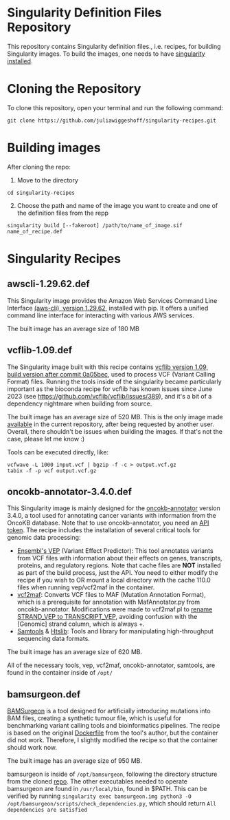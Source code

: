 # Singularity Definition Files Repository
This repository contains Singularity definition files., i.e. recipes, for building Singularity images. To build the images, one needs to have [singularity installed](https://docs.sylabs.io/guides/3.0/user-guide/installation.html). 

# Cloning the Repository
To clone this repository, open your terminal and run the following command:

`git clone https://github.com/juliawiggeshoff/singularity-recipes.git`

# Building images

After cloning the repo:

1. Move to the directory

`cd singularity-recipes`
  
2. Choose the path and name of the image you want to create and one of the definition files from the repp

`singularity build [--fakeroot] /path/to/name_of_image.sif name_of_recipe.def`

# Singularity Recipes
## awscli-1.29.62.def

This Singularity image provides the Amazon Web Services Command Line Interface [(aws-cli), version 1.29.62,](https://pypi.org/project/awscli/1.29.62/) installed with pip. It offers a unified command line interface for interacting with various AWS services. 

The built image has an average size of 180 MB

## vcflib-1.09.def

The Singularity image built with this recipe contains [vcflib version 1.09, build version after commit 0a05bec](https://github.com/vcflib/vcflib), used to process VCF (Variant Calling Format) files. Running the tools inside of the singularity became particularly important as the bioconda recipe for vcflib has known issues since June 2023 (see https://github.com/vcflib/vcflib/issues/389), and it's a bit of a dependency nightmare when building from source. 

The built image has an average size of 520 MB. This is the only image made [available](https://github.com/juliawiggeshoff/singularity-recipes/blob/main/vcflib-1.09.simg) in the current repository, after being requested by another user. Overall, there shouldn't be issues when building the images. If that's not the case, please let me know :)

Tools can be executed directly, like:
```
vcfwave -L 1000 input.vcf | bgzip -f -c > output.vcf.gz
tabix -f -p vcf output.vcf.gz
```

## oncokb-annotator-3.4.0.def

This Singularity image is mainly designed for the [oncokb-annotator](https://github.com/oncokb/oncokb-annotator) version 3.4.0, a tool used for annotating cancer variants with information from the OncoKB database. Note that to use oncokb-annotator, you need an [API token](https://github.com/oncokb/oncokb-annotator#oncokb-api). The recipe includes the installation of several critical tools for genomic data processing:

- [Ensembl's VEP](https://github.com/Ensembl/ensembl-vep) (Variant Effect Predictor): This tool annotates variants from VCF files with information about their effects on genes, transcripts, proteins, and regulatory regions. Note that cache files are **NOT** installed as part of the build process, just the API. You need to either modify the recipe if you wish to OR mount a local directory with the cache 110.0 files when running vep/vcf2maf in the container.
- [vcf2maf](https://github.com/mskcc/vcf2maf): Converts VCF files to MAF (Mutation Annotation Format), which is a prerequisite for annotation with MafAnnotator.py from oncokb-annotator. Modifications were made to vcf2maf.pl to [rename STRAND_VEP to TRANSCRIPT_VEP](https://docs.gdc.cancer.gov/Data/File_Formats/MAF_Format/#notes-about-gdc-maf-implementation), avoiding confusion with the [Genomic] strand column, which is always +.
- [Samtools](https://github.com/samtools/samtools) & [Htslib](https://github.com/samtools/htslib): Tools and library for manipulating high-throughput sequencing data formats.

The built image has an average size of 620 MB. 

All of the necessary tools, vep, vcf2maf, oncokb-annotator, samtools, are found in the container inside of `/opt/`

## bamsurgeon.def

[BAMSurgeon](https://github.com/adamewing/bamsurgeon) is a tool designed for artificially introducing mutations into BAM files, creating a synthetic tumour file, which is useful for benchmarking variant calling tools and bioinformatics pipelines. The recipe is based on the original [Dockerfile](https://github.com/adamewing/bamsurgeon/blob/master/Dockerfile) from the tool's author, but the container did not work. Therefore, I slightly modified the recipe so that the container should work now.

The built image has an average size of 950 MB.

bamsurgeon is inside of `/opt/bamsurgeon`, following the directory structure from the cloned [repo](https://github.com/adamewing/bamsurgeon). The other executables needed to operate bamsurgeon are found in `/usr/local/bin`, found in $PATH. This can be verified by running `singularity exec bamsurgeon.img python3 -O /opt/bamsurgeon/scripts/check_dependencies.py`, which should return `All dependencies are satisfied`

